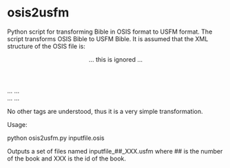 osis2usfm
=========

Python script for transforming Bible in OSIS format to USFM format.
The script transforms OSIS Bible to USFM Bible. It is assumed that the
XML structure of the OSIS file is:

<osis>
  <osisText>
    <header>
      ... this is ignored ...
    </header>
    <div type="x-testament">
      <div type="book">
        <chapter>
          <verse>
          </verse>
          ...
        </chapter>
        ...
      </div>
    </div>
    <div type="x-testament">
      <div type="book">
        <chapter>
          <verse>
          </verse>
          ...
        </chapter>
        ...
      </div>
    </div>
  </osisText>
</osis>

No other tags are understood, thus it is a very simple transformation.

Usage:

  python osis2usfm.py inputfile.osis

Outputs a set of files named inputfile_##_XXX.usfm where ## is the
number of the book and XXX is the id of the book.
